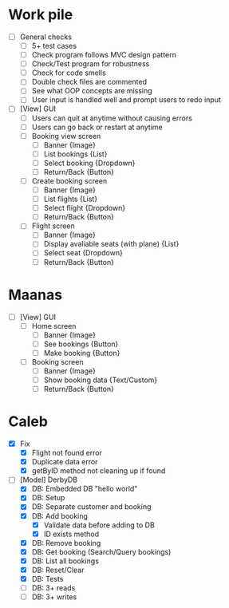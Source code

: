 # Work pile
- [ ] General checks
  - [ ] 5+ test cases
  - [ ] Check program follows MVC design pattern
  - [ ] Check/Test program for robustness
  - [ ] Check for code smells
  - [ ] Double check files are commented
  - [ ] See what OOP concepts are missing
  - [ ] User input is handled well and prompt users to redo input

- [ ] \[View\] GUI
  - [ ] Users can quit at anytime without causing errors
  - [ ] Users can go back or restart at anytime
  - [ ] Booking view screen
    - [ ] Banner {Image}
    - [ ] List bookings {List}
    - [ ] Select booking {Dropdown}
    - [ ] Return/Back {Button}
  - [ ] Create booking screen
    - [ ] Banner {Image}
    - [ ] List flights {List}
    - [ ] Select flight {Dropdown}
    - [ ] Return/Back {Button}
  - [ ] Flight screen
    - [ ] Banner {Image}
    - [ ] Display avaliable seats (with plane) {List}
    - [ ] Select seat {Dropdown}
    - [ ] Return/Back {Button}

# Maanas
- [ ] \[View\] GUI
  - [ ] Home screen
    - [ ] Banner {Image}
    - [ ] See bookings {Button}
    - [ ] Make booking {Button}
  - [ ] Booking screen
    - [ ] Banner {Image}
    - [ ] Show booking data {Text/Custom}
    - [ ] Return/Back {Button}

# Caleb
- [x] Fix
  - [x] Flight not found error
  - [x] Duplicate data error
  - [x] getByID method not cleaning up if found
- [ ] \[Model\] DerbyDB
  - [x] DB: Embedded DB "hello world"
  - [x] DB: Setup
  - [x] DB: Separate customer and booking
  - [x] DB: Add booking
    - [x] Validate data before adding to DB
    - [x] ID exists method
  - [x] DB: Remove booking
  - [x] DB: Get booking (Search/Query bookings)
  - [x] DB: List all bookings
  - [x] DB: Reset/Clear
  - [x] DB: Tests
  - [ ] DB: 3+ reads
  - [ ] DB: 3+ writes
